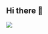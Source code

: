 ## Hi there 👋

<!--
**jakestolarsky/jakestolarsky** is a ✨ _special_ ✨ repository because its `README.md` (this file) appears on your GitHub profile.

Here are some ideas to get you started:

- 🔭 I’m currently working on ...
- 🌱 I’m currently learning ...
- 👯 I’m looking to collaborate on ...
- 🤔 I’m looking for help with ...
- 💬 Ask me about ...
- 📫 How to reach me: ...
- 😄 Pronouns: ...
- ⚡ Fun fact: ...
-->
<div>
<!--<img src="https://github-readme-stats.vercel.app/api?username=jakestolarsky&rank_icon=github&theme=material-palenight&show_icons=true&include_all_commits=true" />-->
<img src="https://github-readme-stats.vercel.app/api/top-langs?username=jakestolarsky&show_icons=true&locale=en&layout=compact&theme=material-palenight" />
</div>
